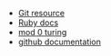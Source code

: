 * [Git resource](https://git-scm.com/about)
* [Ruby docs](https://ruby-doc.org/)
* [mod 0 turing](https://mod0.turing.io/)
* [github documentation](https://docs.github.com/en/enterprise-server@2.20/github/collaborating-with-issues-and-pull-requests/overview)

